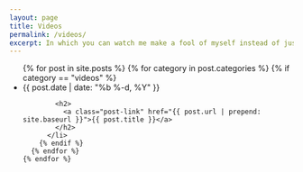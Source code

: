 ```yaml
---
layout: page
title: Videos
permalink: /videos/
excerpt: In which you can watch me make a fool of myself instead of just imagining it.
---
```


  <ul class="post-list">
    {% for post in site.posts %}
	  {% for category in post.categories %}
	    {% if category == "videos" %}
          <li>
            <span class="post-meta">{{ post.date | date: "%b %-d, %Y" }}</span>
  
            <h2>
              <a class="post-link" href="{{ post.url | prepend: site.baseurl }}">{{ post.title }}</a>
            </h2>
          </li>
		{% endif %}
      {% endfor %}
    {% endfor %}
  </ul>